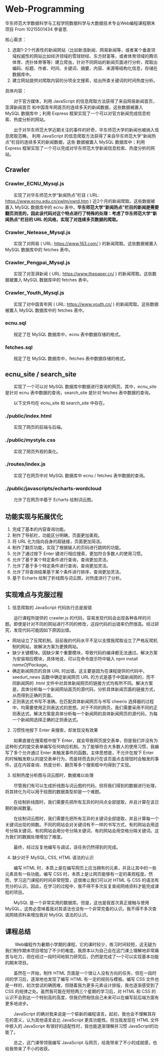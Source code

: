 # Web-Programming
华东师范大学数据科学与工程学院数据科学与大数据技术专业Web编程课程期末项目 From 10215501434 李睿恩.

核心需求：
1. 选取1-2个代表性的新闻网站（比如新浪新闻、网易新闻等，或者某个垂直领域权威性的网站比如经济领域的雪球财经、东方财富等，或者体育领域的腾讯体育、虎扑体育等等）建立爬虫，针对不同网站的新闻页面进行分析，爬取出编码、标题、作者、时间、关键词、摘要、内容、来源等结构化信息，存储在数据库中。
2. 建立网站提供对爬取内容的分项全文搜索，给出所查关键词的时间热度分析。

具体内容：

&emsp;&emsp;对于官方媒体，利用 JavaScript 的信息爬取方法获得了来自网易新闻首页，澎湃新闻首页 和中国青年网首页的连续多天的新闻数据，这些数据被置入 MySQL 数据库中；利用 Express 框架实现了一个可以对官方新闻完成信息检索、热度分析的网站。


&emsp;&emsp;出于对华东师范大学近期关注的事件的好奇，华东师范大学的新闻也被纳入信息爬取范畴。 利用 JavaScript 的信息爬取方法获得了来自华东师范大学“新闻热点”栏目的连续多天的新闻数据，这些 数据被置入 MySQL 数据库中；利用 Express 框架实现了一个可以完成对华东师范大学新闻信息检索、热度分析的网站。

## Crawler
### Crawler_ECNU_Mysql.js
&emsp;&emsp;实现了对华东师范大学“新闻热点”栏目 ( URL: https://www.ecnu.edu.cn/xwlm/xwrd.htm ) 近2个月的新闻爬取。这些数据被置入 MySQL 数据库中的 ecnu 表中。**华东师范大学“新闻热点”栏目的新闻是需要翻页浏览的，因此该代码对这个特点进行了特殊的处理：考虑了华东师范大学“新闻热点”栏目的 URL 的风格，实现了对连续多页数据的爬取。**

### Crawler_Netease_Mysql.js
&emsp;&emsp;实现了对网易 ( URL: https://www.163.com/ ) 的新闻爬取。这些数据被置入 MySQL 数据库中的 fetches 表中。

### Crawler_Pengpai_Mysql.js
&emsp;&emsp;实现了对澎湃新闻 ( URL: https://www.thepaper.cn/ ) 的新闻爬取。这些数据被置入 MySQL 数据库中的 fetches 表中。

### Crawler_Youth_Mysql.js
&emsp;&emsp;实现了对中国青年网 ( URL: https://www.youth.cn/ ) 的新闻爬取。这些数据被置入 MySQL 数据库中的 fetches 表中。

### ecnu.sql
&emsp;&emsp;规定了在 MySQL 数据库中，ecnu 表中数据存储的格式。

### fetches.sql
&emsp;&emsp;规定了在 MySQL 数据库中，fetches 表中数据存储的格式。

## ecnu_site / search_site
&emsp;&emsp;实现了一个可以对 MySQL 数据库中数据进行查询的网页。其中，ecnu_site 是针对 ecnu 表中数据的查询，search_site 是针对 fetches 表中数据的查询。

&emsp;&emsp;以下文件均在 ecnu_site 和 search_site 中存在。

### ./public/index.html
&emsp;&emsp;实现了网页的前端与后端。

### ./public/mystyle.css
&emsp;&emsp;实现了网页外观的美化。

### ./routes/index.js
&emsp;&emsp;实现了在网页中对 MySQL 数据库中 ecnu / fetches 表中数据的查询。

### ./public/javascripts/echarts-wordcloud
&emsp;&emsp;允许了在网页中基于 Echarts 绘制词云图。

## 功能实现与拓展优化
1. 完成了基本的内容查询功能。
2. 制作了导航栏，功能区分明确，页面更加美观。
3. 将 URL 化为指向自身的超链接，页面更加简洁。
4. 制作了翻页功能，实现了根据输入的页码进行跳转的功能。
5. 允许了通过按下 Enter 键进行相应搜索，更加符合多数人的使用习惯。
6. 允许了基于某个特定条件进行查询，查询更加灵活。
7. 允许了基于多个特定条件进行查询，查询更加灵活。
8. 允许了将查询结果基于某个条件进行排序，查询更加灵活。
9. 基于 Echarts 绘制了折线图与词云图，对热度进行了分析。

## 实现难点与克服过程
1. 信息爬取的 JavaScript 代码执行总是报错

&emsp;&emsp;运行课程所提供的 crawler.js 的代码，容易发现代码会出现各种各样的问题。即使是针对不同的网站进行不同的修改，这段代码的出错率仍然很高。经过研究，发现代码可能因如下原因出错。
* 网站设立了反爬机制。目前我的代码水平不足以支撑我爬取设立了严格反爬机制的网站，故解决方案为更换网站。
* 缺少关键模块。因缺少某个重要模块，导致代码的编译都无法通过。解决方案为安装相应模块，具体地说，可以在命令提示符中输入 npm install $nameOfPackage$。
* 确定新闻网页的具体 URL 时出错。这主要是因为在课程提供的代码中，seedurl_news 函数中确定新闻网页 URL 的方式是基于中国新闻网的，而不同新闻网的 .html 文件中对具体新闻网页的链接方式均有所不同。解决方案是，具体分析每一个新闻网站首页的源代码，分析具体新闻页面的链接方式，从而得到正确的页面。
* 正则表达式书写不准确。在匹配具体新闻网页与书写 cheerio 选择器的过程中，均需要使用正则表达式的思想。对于不同的网页，我们需要采用不同的正则表达式。解决方案是具体分析每一个新闻网的具体新闻网页的源代码，为每一个新闻网选择正确的正则表达式。

2. 习惯性地按下 Enter 来搜索，却发现没有效果

&emsp;&emsp;如果直接在搜索框中按下 Enter，就会导致网页提交表单，但是我们并没有为这种形式的提交表单编写任何响应机制。为了能够符合大多数人的使用习惯，我编写了多个允许通过 Enter 来触发事件的函数。主体思想是，不允许在按下 Enter 的时候触发默认的提交表单行为，而是转而去执行在该页面点击按钮时会触发的事件。这在内容查询、热度分析、翻页等多个搜索框中均得到了实现。

3. 绘制热度分析图与词云图时，数据难以处理

&emsp;&emsp;尽管我们有可以生成折线图与词云图的代码，但将我们得到的数据进行处理，将其转化为可以用于绘图的数据类型却是一个难题。

&emsp;&emsp;在绘制折线图时，我们需要先把所有互异的时间点全部提取，并且计算在该日期的新闻数量。

&emsp;&emsp;在绘制词云图时，我们需要先把所有互异的关键词全部提取，并且计算每一个关键词出现的频数。不同的网站会对关键词有不一样的书写方式，有的网站会用逗号分隔关键词，有的网站会用分号分隔关键词，有的网站会用空格分隔关键词。这为我们的数据处理增加了难度。

&emsp;&emsp;最终，经过反复地编写与调试，该任务仍然得到的完成。

4. 缺少对于 MySQL, CSS, HTML 语法的认识

&emsp;&emsp;编写 HTML 时，本质上是在编写网页上应当拥有的元素，并且让其中的一些元素具有一些功能。编写 CSS 时，本质上是让网页能够有一定的美观程度。然而，学习这门课程的时间非常短暂，这很难让我们可以对 HTML 与 CSS 的语法有充分的认识。因此，在学习的过程中，我不得不多次反复查阅网络资料才能完成课程的项目。

&emsp;&emsp;MySQL 是一个非常实用的数据库。但是，这也是我首次真正接触与使用 MySQL，这势必意味着我对其语法也没有一个非常完备的认识。我不得不多次查阅网络资料来增加我对 MySQL 语法的认识。

## 课程总结
&emsp;&emsp; Web编程作为暑期小学期的课程，它的课时较少，练习时间较短，这无疑为我们制作期末项目增加了不少的难度。我原本以为自己会在这门课上理解地非常痛苦与吃力，但在经过一段时间地努力研究后，仍然是完成了一个可以实现基本功能的期末项目。

&emsp;&emsp;虽然在一开始，制作 HTML 页面是一个很让人没有方向的任务，但在一段时间的学习后，逐渐地也发现了编写 HTML 有一定的规则与模板。编写 CSS 文件也是一样的，初次尝试的确困难，但随着我为更多元素设计排版，我也逐渐感受到了 CSS 的规律之处。虽然我可能在短短两三个星期的学习后，对 HTML 和 CSS 的认识不会到达一个特别高的高度，但我仍然相信自己未来可以在编写前后端方面有更多地进步。

&emsp;&emsp;JavaScript 的确对我来说是一个崭新的编程语言。起初，我也会不理解其存在的意义，认为其他语言会比 JavaScript 更具功能性。但当我发现在 HTML 文件中嵌入的 JavaScript 有很好的适配性时，我也能逐渐理解并习惯 JavaScript的功能了。

&emsp;&emsp;总之，这门课带领我编写 JavaScript 与网页，给我带来了不小的成就感，也给我带来了不小的收获。



